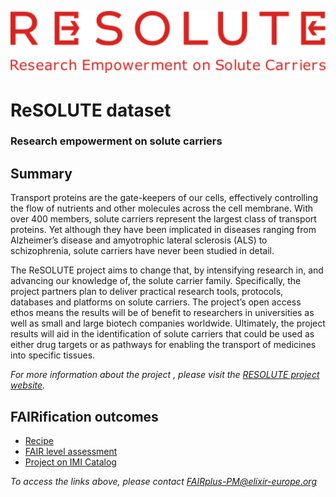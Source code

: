 ![RESOLUTE](/img/resolute.png)

# ReSOLUTE dataset

### Research empowerment on solute carriers

## Summary
Transport proteins are the gate-keepers of our cells, effectively controlling the flow of nutrients and other molecules across the cell membrane. With over 400 members, solute carriers represent the largest class of transport proteins. Yet although they have been implicated in diseases ranging from Alzheimer’s disease and amyotrophic lateral sclerosis (ALS) to schizophrenia, solute carriers have never been studied in detail.

The ReSOLUTE project aims to change that, by intensifying research in, and advancing our knowledge of, the solute carrier family. Specifically, the project partners plan to deliver practical research tools, protocols, databases and platforms on solute carriers. The project’s open access ethos means the results will be of benefit to researchers in universities as well as small and large biotech companies worldwide. Ultimately, the project results will aid in the identification of solute carriers that could be used as either drug targets or as pathways for enabling the transport of medicines into specific tissues.

_For more information about the project , please visit the [RESOLUTE project website](https://www.imi.europa.eu/projects-results/project-factsheets/resolute)._

## FAIRification outcomes

- [Recipe](https://docs.google.com/document/d/16kVTSJCpBQbS1QoEVU7bKYxmZXwhKz6YDsBKYc4Pfv0/edit)
- [FAIR level assessment](https://docs.google.com/spreadsheets/d/1abQ5_sOmBWbxAZhQVEUxQ_ybI1yTi0t-tJAVY5J5VY8/edit#gid=400270956)
- [Project on IMI Catalog](https://datacatalog.elixir-luxembourg.org/dataset/79d2691a-104d-11ea-9e31-0050569a29db)

_To access the links above, please contact [FAIRplus-PM@elixir-europe.org](FAIRplus-PM@elixir-europe.org)_